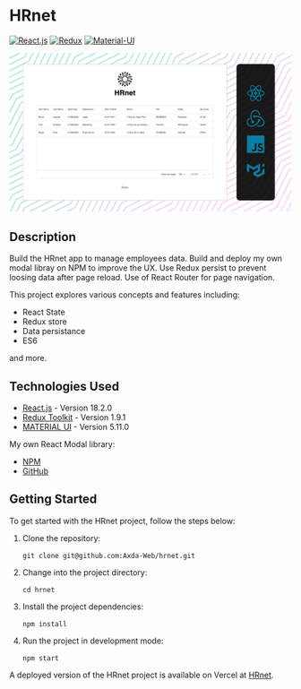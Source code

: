 # HRnet

[![React.js](https://img.shields.io/badge/React.js-18.0.0-61DAFB?logo=react&logoColor=white&style=flat-square)](https://reactjs.org/)
[![Redux](https://img.shields.io/badge/Redux-4.2.0-764ABC?logo=redux&logoColor=white&style=flat-square)](https://redux.js.org/)
[![Material-UI](https://img.shields.io/badge/Material--UI-5.11.0-0081CB?logo=material-ui&logoColor=white&style=flat-square)](https://mui.com/)

![screenshot](/screenshot.jpg)

## Description

Build the HRnet app to manage employees data. Build and deploy my own modal libray on NPM to improve the UX. Use Redux persist to prevent loosing data after page reload. Use of React Router for page navigation.

This project explores various concepts and features including:

- React State
- Redux store
- Data persistance
- ES6

and more.

## Technologies Used

- [React.js](https://reactjs.org/) - Version 18.2.0
- [Redux Toolkit](https://redux-toolkit.js.org/) - Version 1.9.1
- [MATERIAL UI](https://mui.com/) - Version 5.11.0

My own React Modal library:

- [NPM](https://www.npmjs.com/package/@axda/react-modal)
- [GitHub](https://github.com/Axda-Web/react-modal)

## Getting Started

To get started with the HRnet project, follow the steps below:

1. Clone the repository:

   ```shell
   git clone git@github.com:Axda-Web/hrnet.git
   ```

2. Change into the project directory:

   ```shell
   cd hrnet
   ```

3. Install the project dependencies:

   ```shell
   npm install
   ```

4. Run the project in development mode:

   ```shell
   npm start
   ```

A deployed version of the HRnet project is available on Vercel at [HRnet](https://hrnet-theta.vercel.app/).
